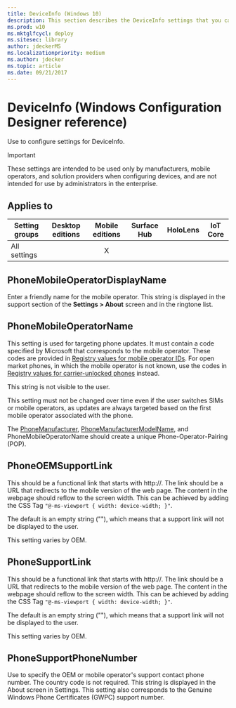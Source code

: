 ```yaml
---
title: DeviceInfo (Windows 10)
description: This section describes the DeviceInfo settings that you can configure in provisioning packages for Windows 10 using Windows Configuration Designer.
ms.prod: w10
ms.mktglfcycl: deploy
ms.sitesec: library
author: jdeckerMS
ms.localizationpriority: medium
ms.author: jdecker
ms.topic: article
ms.date: 09/21/2017
---
```


# DeviceInfo (Windows Configuration Designer reference)

Use to configure settings for DeviceInfo.

>[!IMPORTANT]
>These settings are intended to be used only by manufacturers, mobile operators, and solution providers when configuring devices, and are not intended for use by administrators in the enterprise.

## Applies to

| Setting groups | Desktop editions | Mobile editions | Surface Hub | HoloLens | IoT Core |
| --- | :---: | :---: | :---: | :---: | :---: |
| All settings |  |  X  |  |  |  |


## PhoneMobileOperatorDisplayName

Enter a friendly name for the mobile operator. This string is displayed in the support section of the **Settings > About** screen and in the ringtone list.

## PhoneMobileOperatorName

This setting is used for targeting phone updates. It must contain a code specified by Microsoft that corresponds to the mobile operator. These codes are provided in [Registry values for mobile operator IDs](https://msdn.microsoft.com/library/windows/hardware/dn772250.aspx). For open market phones, in which the mobile operator is not known, use the codes in [Registry values for carrier-unlocked phones](https://msdn.microsoft.com/library/windows/hardware/dn772248.aspx) instead.

This string is not visible to the user.

This setting must not be changed over time even if the user switches SIMs or mobile operators, as updates are always targeted based on the first mobile operator associated with the phone.

The [PhoneManufacturer](https://msdn.microsoft.com/library/windows/hardware/mt138328.aspx), [PhoneManufacturerModelName](https://msdn.microsoft.com/library/windows/hardware/mt138336.aspx), and PhoneMobileOperatorName should create a unique Phone-Operator-Pairing (POP).



## PhoneOEMSupportLink

This should be a functional link that starts with http://. The link should be a URL that redirects to the mobile version of the web page. The content in the webpage should reflow to the screen width. This can be achieved by adding the CSS Tag `"@-ms-viewport { width: device-width; }"`.

The default is an empty string (""), which means that a support link will not be displayed to the user.

This setting varies by OEM.


## PhoneSupportLink

This should be a functional link that starts with http://. The link should be a URL that redirects to the mobile version of the web page. The content in the webpage should reflow to the screen width. This can be achieved by adding the CSS Tag `"@-ms-viewport { width: device-width; }"`.

The default is an empty string (""), which means that a support link will not be displayed to the user.

This setting varies by OEM.


## PhoneSupportPhoneNumber

Use to specify the OEM or mobile operator's support contact phone number. The country code is not required. This string is displayed in the About screen in Settings. This setting also corresponds to the Genuine Windows Phone Certificates (GWPC) support number. 


